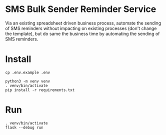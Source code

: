 # SMS Bulk Sender Reminder Service

Via an existing spreadsheet driven business process, automate the sending of SMS
reminders without impacting on existing processes (don't change the template),
but do same the business time by automating the sending of SMS reminders.

# Install


```
cp .env.example .env
```

```
python3 -m venv venv
. venv/bin/activate
pip install -r requirements.txt
```

# Run

```
. venv/bin/activate
flask --debug run
```
